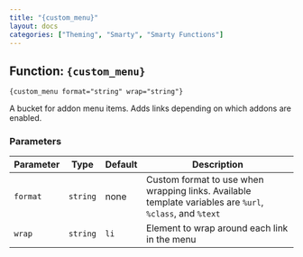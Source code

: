 ```yaml
---
title: "{custom_menu}"
layout: docs
categories: ["Theming", "Smarty", "Smarty Functions"]
---
```


## Function: `{custom_menu}`

```
{custom_menu format="string" wrap="string"}
```

A bucket for addon menu items. Adds links depending on which addons are enabled.

### Parameters

Parameter   | Type      | Default   | Description
---         | ---       | ---       | ---
`format`    | `string`  | none      | Custom format to use when wrapping links. Available template variables are `%url`, `%class`, and `%text`
`wrap`      | `string`  | `li`      | Element to wrap around each link in the menu
